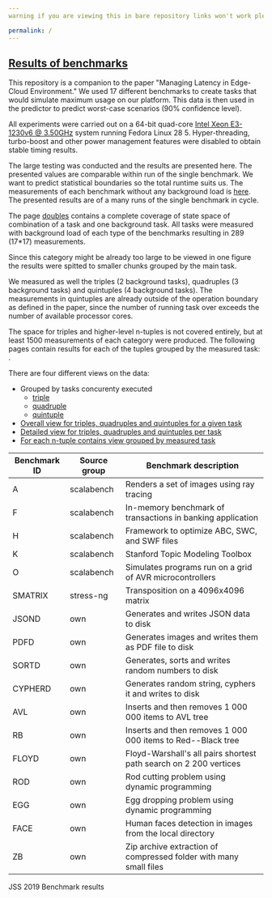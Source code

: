 ```yaml
---
warning if you are viewing this in bare repository links won't work please go the the https://smartarch.github.io/benchmark-results/: warning if you are viewing this in bare repository links won't work please go the the https://smartarch.github.io/benchmark-results/

permalink: /
---
```

## [Results of benchmarks](https://smartarch.github.io/benchmark-results/) 

This repository is a companion to the paper  "Managing Latency in Edge-Cloud Environment." We used 17 different benchmarks to create tasks that would simulate maximum usage on our platform. This data is then used in the predictor to predict worst-case scenarios (90% confidence level). 

All experiments were carried out on a 64-bit quad-core  [Intel Xeon E3-1230v6 @ 3.50GHz](https://ark.intel.com/content/www/us/en/ark/products/97474/intel-xeon-processor-e3-1230-v6-8m-cache-3-50-ghz.html) system running Fedora Linux 28 5. Hyper-threading, turbo-boost and other power management features were disabled to obtain stable timing
results.

The large testing was conducted and the results are presented here. The presented values are comparable within run of the single benchmark. We want to predict statistical boundaries so the total runtime suits us. The measurements of each benchmark without any background load is [here](./single). The presented results are of a many runs of the single benchmark in cycle. 

The page [doubles](./single_and_doubles) contains a complete coverage of state space of combination of a task and one background task. All tasks were measured with background load of each type of the benchmarks resulting in 289 (17*17) measurements.

Since this category might be already too large to be viewed in one figure the results were spitted to smaller chunks grouped by the main task. 

We measured as well the triples (2 background tasks), quadruples (3 background tasks) and quintuples (4 background tasks). The measurements in quintuples are already outside of the operation boundary as defined in the paper, since the number of running task over exceeds the number of available processor cores.

The space for triples and higher-level n-tuples is not covered entirely, but at least 1500 measurements of each category were produced. The following pages contain results for each of the tuples grouped by the measured task: .

There are four different views on the data:
* Grouped by tasks concurenty executed
    * [triple](./whole_triple/)
    * [quadruple](./whole_quadruple/)
    * [quintuple](./whole_quintuple/)
* [Overall view for triples, quadruples and quintuples for a given task](./index_whole)
* [Detailed view for triples, quadruples and quintuples per task](./index_multi_tuple)
* [For each n-tuple contains view grouped by measured task](./index_combination)

| Benchmark ID | Source group | Benchmark description |
|  ---- | ---- | ---- |
| A | scalabench | Renders a set of images using ray tracing |
| F | scalabench | In-memory benchmark of transactions in banking application |
| H | scalabench | Framework to optimize ABC, SWC, and SWF files |
| K | scalabench | Stanford Topic Modeling Toolbox |
| O | scalabench | Simulates programs run on a grid of AVR microcontrollers |
| SMATRIX | stress-ng | Transposition on a 4096x4096 matrix |
| JSOND | own | Generates and writes JSON data to disk |
| PDFD | own | Generates images and writes them as PDF file to disk |
| SORTD | own | Generates, sorts and writes random numbers to disk |
| CYPHERD | own | Generates random string, cyphers it and writes to disk |
| AVL | own | Inserts and then removes 1 000 000 items to AVL tree |
| RB | own | Inserts and then removes 1 000 000 items to Red--Black tree |
| FLOYD | own | Floyd-Warshall's all pairs shortest path search on 2 200 vertices |
| ROD | own | Rod cutting problem using dynamic programming |
| EGG | own | Egg dropping problem using dynamic programming |
| FACE | own | Human faces detection in images from the local directory |
| ZB | own | Zip archive extraction of compressed folder with many small files |

JSS 2019 Benchmark results